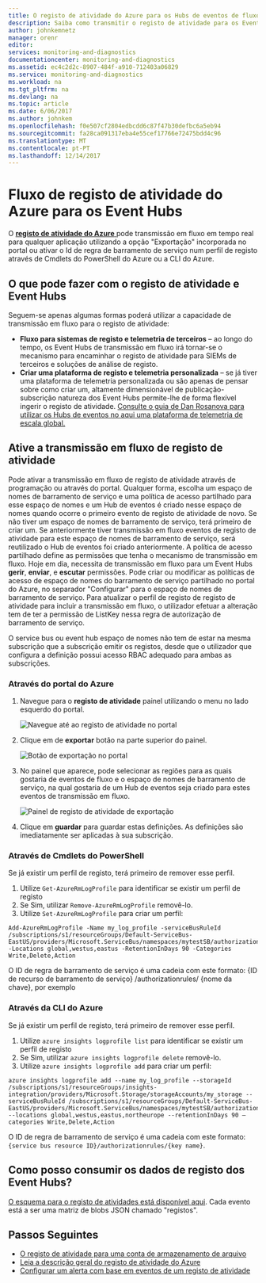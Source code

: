```yaml
---
title: O registo de atividade do Azure para os Hubs de eventos de fluxo | Microsoft Docs
description: Saiba como transmitir o registo de atividade para os Event Hubs do Azure.
author: johnkemnetz
manager: orenr
editor: 
services: monitoring-and-diagnostics
documentationcenter: monitoring-and-diagnostics
ms.assetid: ec4c2d2c-8907-484f-a910-712403a06829
ms.service: monitoring-and-diagnostics
ms.workload: na
ms.tgt_pltfrm: na
ms.devlang: na
ms.topic: article
ms.date: 6/06/2017
ms.author: johnkem
ms.openlocfilehash: f0e507cf2804edbcdd6c87f47b30defbc6a5eb94
ms.sourcegitcommit: fa28ca091317eba4e55cef17766e72475bdd4c96
ms.translationtype: MT
ms.contentlocale: pt-PT
ms.lasthandoff: 12/14/2017
---
```

# <a name="stream-the-azure-activity-log-to-event-hubs"></a>Fluxo de registo de atividade do Azure para os Event Hubs
O [ **registo de atividade do Azure** ](monitoring-overview-activity-logs.md) pode transmissão em fluxo em tempo real para qualquer aplicação utilizando a opção "Exportação" incorporada no portal ou ativar o Id de regra de barramento de serviço num perfil de registo através de Cmdlets do PowerShell do Azure ou a CLI do Azure.

## <a name="what-you-can-do-with-the-activity-log-and-event-hubs"></a>O que pode fazer com o registo de atividade e Event Hubs
Seguem-se apenas algumas formas poderá utilizar a capacidade de transmissão em fluxo para o registo de atividade:

* **Fluxo para sistemas de registo e telemetria de terceiros** – ao longo do tempo, os Event Hubs de transmissão em fluxo irá tornar-se o mecanismo para encaminhar o registo de atividade para SIEMs de terceiros e soluções de análise de registo.
* **Criar uma plataforma de registo e telemetria personalizada** – se já tiver uma plataforma de telemetria personalizada ou são apenas de pensar sobre como criar um, altamente dimensionável de publicação-subscrição natureza dos Event Hubs permite-lhe de forma flexível ingerir o registo de atividade. [Consulte o guia de Dan Rosanova para utilizar os Hubs de eventos no aqui uma plataforma de telemetria de escala global.](https://azure.microsoft.com/documentation/videos/build-2015-designing-and-sizing-a-global-scale-telemetry-platform-on-azure-event-Hubs/)

## <a name="enable-streaming-of-the-activity-log"></a>Ative a transmissão em fluxo de registo de atividade
Pode ativar a transmissão em fluxo de registo de atividade através de programação ou através do portal. Qualquer forma, escolha um espaço de nomes de barramento de serviço e uma política de acesso partilhado para esse espaço de nomes e um Hub de eventos é criado nesse espaço de nomes quando ocorre o primeiro evento de registo de atividade de novo. Se não tiver um espaço de nomes de barramento de serviço, terá primeiro de criar um. Se anteriormente tiver transmissão em fluxo eventos de registo de atividade para este espaço de nomes de barramento de serviço, será reutilizado o Hub de eventos foi criado anteriormente. A política de acesso partilhado define as permissões que tenha o mecanismo de transmissão em fluxo. Hoje em dia, necessita de transmissão em fluxo para um Event Hubs **gerir**, **enviar**, e **escutar** permissões. Pode criar ou modificar as políticas de acesso de espaço de nomes do barramento de serviço partilhado no portal do Azure, no separador "Configurar" para o espaço de nomes de barramento de serviço. Para atualizar o perfil de registo de registo de atividade para incluir a transmissão em fluxo, o utilizador efetuar a alteração tem de ter a permissão de ListKey nessa regra de autorização de barramento de serviço.

O service bus ou event hub espaço de nomes não tem de estar na mesma subscrição que a subscrição emitir os registos, desde que o utilizador que configura a definição possui acesso RBAC adequado para ambas as subscrições.

### <a name="via-azure-portal"></a>Através do portal do Azure
1. Navegue para o **registo de atividade** painel utilizando o menu no lado esquerdo do portal.
   
    ![Navegue até ao registo de atividade no portal](./media/monitoring-overview-activity-logs/activity-logs-portal-navigate.png)
2. Clique em de **exportar** botão na parte superior do painel.
   
    ![Botão de exportação no portal](./media/monitoring-overview-activity-logs/activity-logs-portal-export.png)
3. No painel que aparece, pode selecionar as regiões para as quais gostaria de eventos de fluxo e o espaço de nomes de barramento de serviço, na qual gostaria de um Hub de eventos seja criado para estes eventos de transmissão em fluxo.
   
    ![Painel de registo de atividade de exportação](./media/monitoring-overview-activity-logs/activity-logs-portal-export-blade.png)
4. Clique em **guardar** para guardar estas definições. As definições são imediatamente ser aplicadas à sua subscrição.

### <a name="via-powershell-cmdlets"></a>Através de Cmdlets do PowerShell
Se já existir um perfil de registo, terá primeiro de remover esse perfil.

1. Utilize `Get-AzureRmLogProfile` para identificar se existir um perfil de registo
2. Se Sim, utilizar `Remove-AzureRmLogProfile` removê-lo.
3. Utilize `Set-AzureRmLogProfile` para criar um perfil:

```
Add-AzureRmLogProfile -Name my_log_profile -serviceBusRuleId /subscriptions/s1/resourceGroups/Default-ServiceBus-EastUS/providers/Microsoft.ServiceBus/namespaces/mytestSB/authorizationrules/RootManageSharedAccessKey -Locations global,westus,eastus -RetentionInDays 90 -Categories Write,Delete,Action
```

O ID de regra de barramento de serviço é uma cadeia com este formato: {ID de recurso de barramento de serviço} /authorizationrules/ {nome da chave}, por exemplo 

### <a name="via-azure-cli"></a>Através da CLI do Azure
Se já existir um perfil de registo, terá primeiro de remover esse perfil.

1. Utilize `azure insights logprofile list` para identificar se existir um perfil de registo
2. Se Sim, utilizar `azure insights logprofile delete` removê-lo.
3. Utilize `azure insights logprofile add` para criar um perfil:

```
azure insights logprofile add --name my_log_profile --storageId /subscriptions/s1/resourceGroups/insights-integration/providers/Microsoft.Storage/storageAccounts/my_storage --serviceBusRuleId /subscriptions/s1/resourceGroups/Default-ServiceBus-EastUS/providers/Microsoft.ServiceBus/namespaces/mytestSB/authorizationrules/RootManageSharedAccessKey --locations global,westus,eastus,northeurope --retentionInDays 90 –categories Write,Delete,Action
```

O ID de regra de barramento de serviço é uma cadeia com este formato: `{service bus resource ID}/authorizationrules/{key name}`.

## <a name="how-do-i-consume-the-log-data-from-event-hubs"></a>Como posso consumir os dados de registo dos Event Hubs?
[O esquema para o registo de atividades está disponível aqui](monitoring-overview-activity-logs.md). Cada evento está a ser uma matriz de blobs JSON chamado "registos".

## <a name="next-steps"></a>Passos Seguintes
* [O registo de atividade para uma conta de armazenamento de arquivo](monitoring-archive-activity-log.md)
* [Leia a descrição geral do registo de atividade do Azure](monitoring-overview-activity-logs.md)
* [Configurar um alerta com base em eventos de um registo de atividade](insights-auditlog-to-webhook-email.md)

